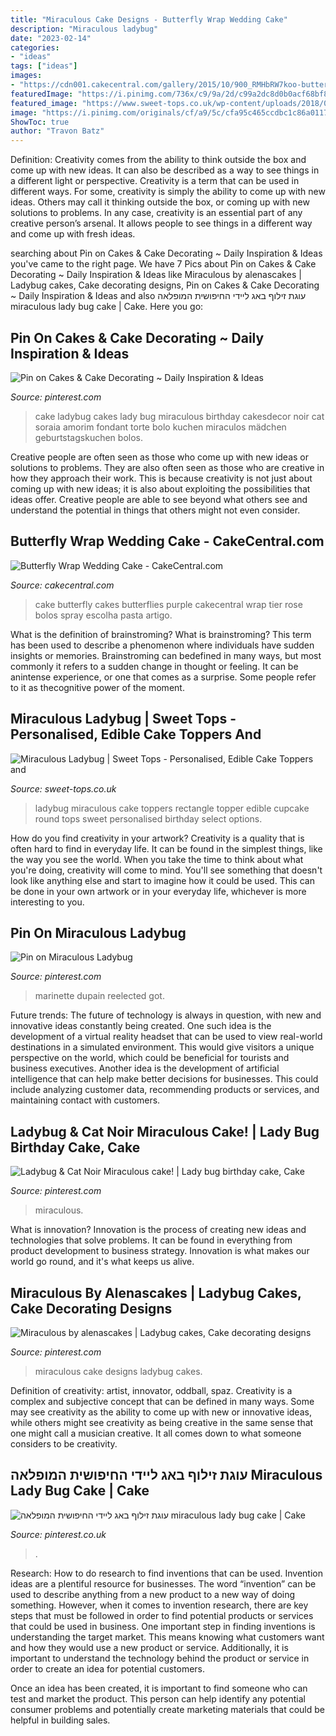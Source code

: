 ```yaml
---
title: "Miraculous Cake Designs - Butterfly Wrap Wedding Cake"
description: "Miraculous ladybug"
date: "2023-02-14"
categories:
- "ideas"
tags: ["ideas"]
images:
- "https://cdn001.cakecentral.com/gallery/2015/10/900_RMHbRW7koo-butterfly-wrap-wedding-cake.jpg"
featuredImage: "https://i.pinimg.com/736x/c9/9a/2d/c99a2dc8d0b0acf68bf8915de2a6d5ed.jpg"
featured_image: "https://www.sweet-tops.co.uk/wp-content/uploads/2018/01/Miraculous-Ladybug-Rectangle.png"
image: "https://i.pinimg.com/originals/cf/a9/5c/cfa95c465ccdbc1c86a0117a160c5eae.jpg"
ShowToc: true
author: "Travon Batz"
---
```



Definition: Creativity comes from the ability to think outside the box and come up with new ideas. It can also be described as a way to see things in a different light or perspective.
Creativity is a term that can be used in different ways. For some, creativity is simply the ability to come up with new ideas. Others may call it thinking outside the box, or coming up with new solutions to problems. In any case, creativity is an essential part of any creative person’s arsenal. It allows people to see things in a different way and come up with fresh ideas.

	

		
searching about Pin on Cakes &amp; Cake Decorating ~ Daily Inspiration &amp; Ideas you've came to the right page. We have 7 Pics about Pin on Cakes &amp; Cake Decorating ~ Daily Inspiration &amp; Ideas like Miraculous by alenascakes | Ladybug cakes, Cake decorating designs, Pin on Cakes &amp; Cake Decorating ~ Daily Inspiration &amp; Ideas and also עוגת זילוף באג ליידי החיפושית המופלאה miraculous lady bug cake | Cake. Here you go:
		
    
## Pin On Cakes &amp; Cake Decorating ~ Daily Inspiration &amp; Ideas

<img loading=lazy src="https://i.pinimg.com/originals/84/b4/86/84b4866ebaa11ca06390e18656976913.jpg" onerror="this.onerror=null;this.src='https://tse4.mm.bing.net/th?id=OIP.3a0YT-WTxVbqZuL9rySCcAHaLJ&amp;pid=15.1';" alt="Pin on Cakes &amp; Cake Decorating ~ Daily Inspiration &amp; Ideas">

_Source: pinterest.com_

>cake ladybug cakes lady bug miraculous birthday cakesdecor noir cat soraia amorim fondant torte bolo kuchen miraculos mädchen geburtstagskuchen bolos. 

	

Creative people are often seen as those who come up with new ideas or solutions to problems. They are also often seen as those who are creative in how they approach their work. This is because creativity is not just about coming up with new ideas; it is also about exploiting the possibilities that ideas offer. Creative people are able to see beyond what others see and understand the potential in things that others might not even consider.

    
## Butterfly Wrap Wedding Cake - CakeCentral.com

<img loading=lazy src="https://cdn001.cakecentral.com/gallery/2015/10/900_RMHbRW7koo-butterfly-wrap-wedding-cake.jpg" onerror="this.onerror=null;this.src='https://tse4.mm.bing.net/th?id=OIP.TO3uqxHixWcnLyLQzlknzgHaKv&amp;pid=15.1';" alt="Butterfly Wrap Wedding Cake - CakeCentral.com">

_Source: cakecentral.com_

>cake butterfly cakes butterflies purple cakecentral wrap tier rose bolos spray escolha pasta artigo. 

	

What is the definition of brainstroming?
What is brainstroming? This term has been used to describe a phenomenon where individuals have sudden insights or memories. Brainstroming can bedefined in many ways, but most commonly it refers to a sudden change in thought or feeling. It can be anintense experience, or one that comes as a surprise. Some people refer to it as thecognitive power of the moment.

    
## Miraculous Ladybug | Sweet Tops - Personalised, Edible Cake Toppers And

<img loading=lazy src="https://www.sweet-tops.co.uk/wp-content/uploads/2018/01/Miraculous-Ladybug-Rectangle.png" onerror="this.onerror=null;this.src='https://tse2.mm.bing.net/th?id=OIP.Mllr8rQUBYw6EDvMPoHVlQHaHa&amp;pid=15.1';" alt="Miraculous Ladybug | Sweet Tops - Personalised, Edible Cake Toppers and">

_Source: sweet-tops.co.uk_

>ladybug miraculous cake toppers rectangle topper edible cupcake round tops sweet personalised birthday select options. 

	

How do you find creativity in your artwork?
Creativity is a quality that is often hard to find in everyday life. It can be found in the simplest things, like the way you see the world. When you take the time to think about what you're doing, creativity will come to mind. You'll see something that doesn't look like anything else and start to imagine how it could be used. This can be done in your own artwork or in your everyday life, whichever is more interesting to you.

    
## Pin On Miraculous Ladybug

<img loading=lazy src="https://i.pinimg.com/736x/20/5c/69/205c690b4aeaad645aa9a6610c0a6dbc.jpg" onerror="this.onerror=null;this.src='https://tse2.mm.bing.net/th?id=OIP.9LADfb1RGS2FoBD6lNiX8wHaHa&amp;pid=15.1';" alt="Pin on Miraculous Ladybug">

_Source: pinterest.com_

>marinette dupain reelected got. 

	

Future trends:
The future of technology is always in question, with new and innovative ideas constantly being created. One such idea is the development of a virtual reality headset that can be used to view real-world destinations in a simulated environment. This would give visitors a unique perspective on the world, which could be beneficial for tourists and business executives. Another idea is the development of artificial intelligence that can help make better decisions for businesses. This could include analyzing customer data, recommending products or services, and maintaining contact with customers.

    
## Ladybug &amp; Cat Noir Miraculous Cake! | Lady Bug Birthday Cake, Cake

<img loading=lazy src="https://i.pinimg.com/originals/08/d4/ca/08d4ca2809ecd80cc8906df9670caa9b.jpg" onerror="this.onerror=null;this.src='https://tse1.mm.bing.net/th?id=OIP.HsxKRqdGVpWscc260bBFtQHaKz&amp;pid=15.1';" alt="Ladybug &amp; Cat Noir Miraculous cake! | Lady bug birthday cake, Cake">

_Source: pinterest.com_

>miraculous. 

	

What is innovation?
Innovation is the process of creating new ideas and technologies that solve problems. It can be found in everything from product development to business strategy. Innovation is what makes our world go round, and it's what keeps us alive.

    
## Miraculous By Alenascakes | Ladybug Cakes, Cake Decorating Designs

<img loading=lazy src="https://i.pinimg.com/736x/c9/9a/2d/c99a2dc8d0b0acf68bf8915de2a6d5ed.jpg" onerror="this.onerror=null;this.src='https://tse4.mm.bing.net/th?id=OIP.Ve71Cx_HXNvTvuK2OoiYrAHaIy&amp;pid=15.1';" alt="Miraculous by alenascakes | Ladybug cakes, Cake decorating designs">

_Source: pinterest.com_

>miraculous cake designs ladybug cakes. 

	

Definition of creativity: artist, innovator, oddball, spaz.
Creativity is a complex and subjective concept that can be defined in many ways. Some may see creativity as the ability to come up with new or innovative ideas, while others might see creativity as being creative in the same sense that one might call a musician creative. It all comes down to what someone considers to be creativity.

    
## עוגת זילוף באג ליידי החיפושית המופלאה Miraculous Lady Bug Cake | Cake

<img loading=lazy src="https://i.pinimg.com/originals/cf/a9/5c/cfa95c465ccdbc1c86a0117a160c5eae.jpg" onerror="this.onerror=null;this.src='https://tse1.mm.bing.net/th?id=OIP.IBccllGsIVVbOC6sHrcbLQHaGO&amp;pid=15.1';" alt="עוגת זילוף באג ליידי החיפושית המופלאה miraculous lady bug cake | Cake">

_Source: pinterest.co.uk_

>. 

	

Research: How to do research to find inventions that can be used.
Invention ideas are a plentiful resource for businesses. The word “invention” can be used to describe anything from a new product to a new way of doing something. However, when it comes to invention research, there are key steps that must be followed in order to find potential products or services that could be used in business. 
One important step in finding inventions is understanding the target market. This means knowing what customers want and how they would use a new product or service. Additionally, it is important to understand the technology behind the product or service in order to create an idea for potential customers. 

Once an idea has been created, it is important to find someone who can test and market the product. This person can help identify any potential consumer problems and potentially create marketing materials that could be helpful in building sales.

